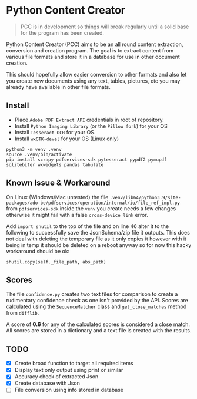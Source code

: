 # Python Content Creator
> PCC is in development so things will break regularly until a solid base for 
> the program has been created.

Python Content Creator (PCC) aims to be an all round content extraction, 
conversion and creation program. The goal is to extract content from various 
file formats and store it in a database for use in other document creation. 

This should hopefully allow easier conversion to other formats and also let you 
create new documents using any text, tables, pictures, etc you may already have 
available in other file formats.

## Install
- Place `Adobe PDF Extract API` credentials in root of repository.
- Install `Python Imaging Library` (or the `Pillow fork`) for your OS
- Install `Tesseract OCR` for your OS.
- Install `wxGTK-devel` for your OS (Linux only)

```
python3 -m venv .venv
source .venv/bin/activate
pip install scrapy pdfservices-sdk pytesseract pypdf2 pymupdf sqlitebiter wxwidgets pandas tabulate
```

## Known Issue & Workaround
On Linux (Windows/Mac untested) the file `.venv/lib64/python3.9/site-packages/ado
be/pdfservices/operation/internal/io/file_ref_impl.py` from `pdfservices-sdk` 
inside the `venv` you create needs a few changes otherwise it might fail with a 
false `cross-device link` error.

Add `import shutil` to the top of the file and on line 46 alter it to the 
following to successfully save the JsonSchema/zip file it outputs. This does not 
deal with deleting the temporary file as it only copies it however with it being 
in temp it should be deleted on a reboot anyway so for now this hacky workaround 
should be ok:

```
shutil.copy(self._file_path, abs_path)
```

## Scores
The file `confidence.py` creates two text files for comparison to create a 
rudimentary confidence check as one isn't provided by the API. Scores are 
calculated using the `SequenceMatcher` class and `get_close_matches` method from 
`difflib`. 

A score of **0.6** for any of the calculated scores is considered a close match. 
All scores are stored in a dictionary and a text file is created with the 
results.

## TODO
- [x] Create broad function to target all required items
- [x] Display text only output using print or similar
- [x] Accuracy check of extracted Json
- [x] Create database with Json
- [ ] File conversion using info stored in database
